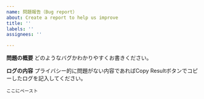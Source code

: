 ```yaml
---
name: 問題報告（Bug report）
about: Create a report to help us improve
title: ''
labels: ''
assignees: ''

---
```


**問題の概要**
どのようなバグかわかりやすくお書きください。

**ログの内容**
プライバシー的に問題がない内容であればCopy Resultボタンでコピーしたログを記入してください。
```
ここにペースト
```
